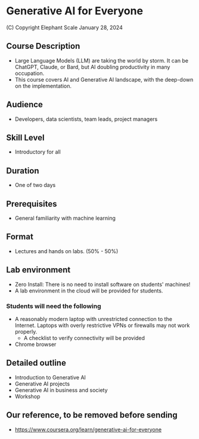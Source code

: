 # Generative AI for Everyone

(C) Copyright Elephant Scale
January 28, 2024

## Course Description

* Large Language Models (LLM) are taking the world by storm. It can be ChatGPT, Claude, or Bard, but AI doubling productivity in many occupation.
* This course covers AI and Generative AI landscape, with the deep-down on the implementation.

## Audience
* Developers, data scientists, team leads, project managers

## Skill Level

* Introductory for all

## Duration
* One of two days

## Prerequisites
* General familiarity with machine learning


## Format
* Lectures and hands on labs. (50% - 50%)


## Lab environment
* Zero Install: There is no need to install software on students' machines!
* A lab environment in the cloud will be provided for students.

### Students will need the following
* A reasonably modern laptop with unrestricted connection to the Internet. Laptops with overly restrictive VPNs or firewalls may not work properly.
    * A checklist to verify connectivity will be provided
* Chrome browser

## Detailed outline

* Introduction to Generative AI
* Generative AI projects
* Generative AI in business and society
* Workshop

## Our reference, to be removed before sending

* https://www.coursera.org/learn/generative-ai-for-everyone
